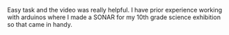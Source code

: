 Easy task and the video was really helpful. I have prior experience working with arduinos where I made a SONAR for my 10th grade science exhibition so that came in handy.
